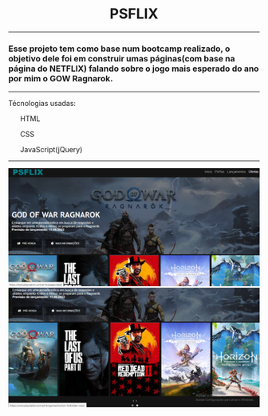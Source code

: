 <h1 align = "center"> PSFLIX </h1>

***

<h3>Esse projeto tem como base num bootcamp realizado, o objetivo dele foi em construir umas páginas(com base na página do NETFLIX) falando sobre o jogo mais esperado do ano por mim o GOW Ragnarok.</h3>

***

Técnologias usadas:
<ul> HTML </ul>
<ul> CSS </ul>
<ul> JavaScript(jQuery) </ul>

***

<img src = "img/img1.png">
<img src = "img/Img2.png">
